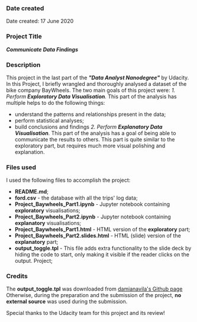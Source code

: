 ### Date created
Date created: 17 June 2020

### Project Title
***Communicate Data Findings***

### Description
This project in the last part of the ***"Data Analyst Nanodegree"*** by Udacity. In this Project, I briefly wrangled and thoroughly analysed a dataset of the bike company BayWheels.
The two main goals of this project were:
_1. Perform **Exploratory Data Visualisation**._
This part of the analysis has multiple helps to do the following things:
  * understand the patterns and relationships present in the data;
  * perform statistical analyses;
  * build conclusions and findings
_2. Perform **Explanatory Data Visualisation**._
This part of the analysis has a goal of being able to communicate the results to others. This part is quite similar to the exploratory part, but requires much more visual polishing and explanation.


### Files used
I used the following files to accomplish the project:
* **README.md**;
* **ford.csv** - the database with all the trips' log data;
* **Project_Baywheels_Part1.ipynb** - Jupyter notebook containing **exploratory** visualisations;
* **Project_Baywheels_Part2.ipynb** - Jupyter notebook containing **explanatory** visualisations;
* **Project_Baywheels_Part1.html** - HTML version of the **exploratory** part;
* **Project_Baywheels_Part2.slides.html** - HTML (slide) version of the **explanatory** part;
* **output_toggle.tpl** - This file adds extra functionality to the slide deck by hiding the code to start, only making it visible if the reader clicks on the output.
Project;

### Credits
The **output_toggle.tpl** was downloaded from [damianavila's Github page](https://github.com/damianavila/blog/blob/master/posts/hide-the-input-cells-from-your-ipython-slides.ipynb)
Otherwise, during the preparation and the submission of the project, **no external source** was used during the submission.

Special thanks to the Udacity team for this project and its review!
